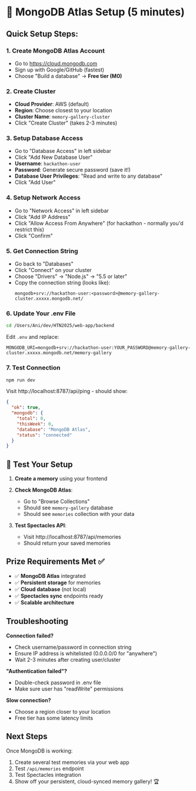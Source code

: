# 🍃 MongoDB Atlas Setup (5 minutes)

## Quick Setup Steps:

### 1. Create MongoDB Atlas Account
- Go to https://cloud.mongodb.com
- Sign up with Google/GitHub (fastest)
- Choose "Build a database" → **Free tier (M0)**

### 2. Create Cluster
- **Cloud Provider**: AWS (default)
- **Region**: Choose closest to your location
- **Cluster Name**: `memory-gallery-cluster`
- Click "Create Cluster" (takes 2-3 minutes)

### 3. Setup Database Access
- Go to "Database Access" in left sidebar
- Click "Add New Database User"
- **Username**: `hackathon-user`
- **Password**: Generate secure password (save it!)
- **Database User Privileges**: "Read and write to any database"
- Click "Add User"

### 4. Setup Network Access
- Go to "Network Access" in left sidebar
- Click "Add IP Address"
- Click "Allow Access From Anywhere" (for hackathon - normally you'd restrict this)
- Click "Confirm"

### 5. Get Connection String
- Go back to "Databases"
- Click "Connect" on your cluster
- Choose "Drivers" → "Node.js" → "5.5 or later"
- Copy the connection string (looks like):
  ```
  mongodb+srv://hackathon-user:<password>@memory-gallery-cluster.xxxxx.mongodb.net/
  ```

### 6. Update Your .env File
```bash
cd /Users/Ani/dev/HTN2025/web-app/backend
```

Edit `.env` and replace:
```
MONGODB_URI=mongodb+srv://hackathon-user:YOUR_PASSWORD@memory-gallery-cluster.xxxxx.mongodb.net/memory-gallery
```

### 7. Test Connection
```bash
npm run dev
```

Visit http://localhost:8787/api/ping - should show:
```json
{
  "ok": true,
  "mongodb": {
    "total": 0,
    "thisWeek": 0,
    "database": "MongoDB Atlas",
    "status": "connected"
  }
}
```

## 🧪 Test Your Setup

1. **Create a memory** using your frontend
2. **Check MongoDB Atlas**:
   - Go to "Browse Collections"
   - Should see `memory-gallery` database
   - Should see `memories` collection with your data

3. **Test Spectacles API**:
   - Visit http://localhost:8787/api/memories
   - Should return your saved memories

## Prize Requirements Met ✅

- ✅ **MongoDB Atlas** integrated
- ✅ **Persistent storage** for memories
- ✅ **Cloud database** (not local)
- ✅ **Spectacles sync** endpoints ready
- ✅ **Scalable architecture**

## Troubleshooting

**Connection failed?**
- Check username/password in connection string
- Ensure IP address is whitelisted (0.0.0.0/0 for "anywhere")
- Wait 2-3 minutes after creating user/cluster

**"Authentication failed"?**
- Double-check password in .env file
- Make sure user has "readWrite" permissions

**Slow connection?**
- Choose a region closer to your location
- Free tier has some latency limits

## Next Steps

Once MongoDB is working:
1. Create several test memories via your web app
2. Test `/api/memories` endpoint
3. Test Spectacles integration
4. Show off your persistent, cloud-synced memory gallery! 🏆